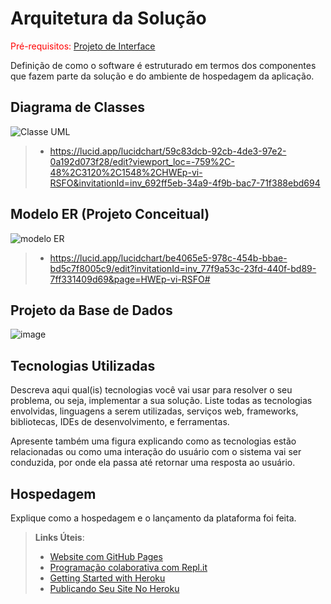# Arquitetura da Solução

<span style="color:red">Pré-requisitos: <a href="3-Projeto de Interface.md"> Projeto de Interface</a></span>

Definição de como o software é estruturado em termos dos componentes que fazem parte da solução e do ambiente de hospedagem da aplicação.

## Diagrama de Classes

![Classe UML](https://github.com/user-attachments/assets/80dd5148-2ee9-4b20-94b6-fa5ec6282170)

> - https://lucid.app/lucidchart/59c83dcb-92cb-4de3-97e2-0a192d073f28/edit?viewport_loc=-759%2C-48%2C3120%2C1548%2CHWEp-vi-RSFO&invitationId=inv_692ff5eb-34a9-4f9b-bac7-71f388ebd694

## Modelo ER (Projeto Conceitual)

![modelo ER](https://github.com/user-attachments/assets/5c14b8fc-6e50-4492-b80f-efa080fece6f)

> - https://lucid.app/lucidchart/be4065e5-978c-454b-bbae-bd5c7f8005c9/edit?invitationId=inv_77f9a53c-23fd-440f-bd89-7ff331409d69&page=HWEp-vi-RSFO#
## Projeto da Base de Dados

![image](https://github.com/user-attachments/assets/0ddcfb12-4aaa-4a5d-92e6-ac796e74e793)

## Tecnologias Utilizadas

Descreva aqui qual(is) tecnologias você vai usar para resolver o seu problema, ou seja, implementar a sua solução. Liste todas as tecnologias envolvidas, linguagens a serem utilizadas, serviços web, frameworks, bibliotecas, IDEs de desenvolvimento, e ferramentas.

Apresente também uma figura explicando como as tecnologias estão relacionadas ou como uma interação do usuário com o sistema vai ser conduzida, por onde ela passa até retornar uma resposta ao usuário.

## Hospedagem

Explique como a hospedagem e o lançamento da plataforma foi feita.

> **Links Úteis**:
>
> - [Website com GitHub Pages](https://pages.github.com/)
> - [Programação colaborativa com Repl.it](https://repl.it/)
> - [Getting Started with Heroku](https://devcenter.heroku.com/start)
> - [Publicando Seu Site No Heroku](http://pythonclub.com.br/publicando-seu-hello-world-no-heroku.html)
